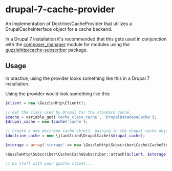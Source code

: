 # drupal-7-cache-provider

An implementation of Doctrine/CacheProvider that utilizes a DrupalCacheInterface object for a cache backend.

In a Drupal 7 installation it's recommended that this gets used in conjunction with the
[composer_manager](http://drupal.org/project/composer_manager) module for modules using the
[guzzlehttp/cache-subscriber](https://packagist.org/packages/guzzlehttp/cache-subscriber) package.

## Usage

In practice, using the provider looks something like this in a Drupal 7 installation.

Using the provider would look something like this:

```php
$client = new \GuzzleHttp\Client();

// Get the class used by Drupal for the standard cache.
$cache = variable_get('cache_class_cache', 'DrupalDatabaseCache');
$drupal_cache = new $cache('cache');

// Create a new doctrine cache object, passing in the drupal cache object as a dependency.
$doctrine_cache = new \jlandfried\DrupalCache($drupal_cache);

$storage = array('storage' => new \GuzzleHttp\Subscriber\Cache\CacheStorage($doctrine_cache, null, 3600));

\GuzzleHttp\Subscriber\Cache\CacheSubscriber::attach($client, $storage);

// Do stuff with your guzzle client...
```
